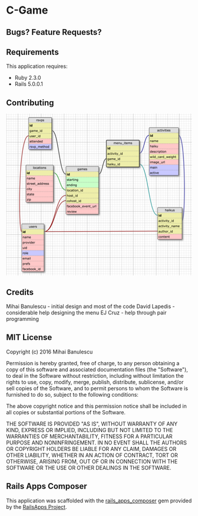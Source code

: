 C-Game
======


Bugs? Feature Requests?
-----------------------


Requirements
-------------

This application requires:

- Ruby 2.3.0
- Rails 5.0.0.1


Contributing
------------

![cgame.schema.png](./docs/cgame.schema.png)

Credits
-------

Mihai Banulescu - initial design and most of the code
David Lapedis - considerable help designing the menu
EJ Cruz - help through pair programming


MIT License
-----------

Copyright (c) 2016 Mihai Banulescu

Permission is hereby granted, free of charge, to any person obtaining a copy of this software and associated documentation files (the "Software"), to deal in the Software without restriction, including without limitation the rights to use, copy, modify, merge, publish, distribute, sublicense, and/or sell copies of the Software, and to permit persons to whom the Software is furnished to do so, subject to the following conditions:

The above copyright notice and this permission notice shall be included in all copies or substantial portions of the Software.

THE SOFTWARE IS PROVIDED "AS IS", WITHOUT WARRANTY OF ANY KIND, EXPRESS OR IMPLIED, INCLUDING BUT NOT LIMITED TO THE WARRANTIES OF MERCHANTABILITY, FITNESS FOR A PARTICULAR PURPOSE AND NONINFRINGEMENT. IN NO EVENT SHALL THE AUTHORS OR COPYRIGHT HOLDERS BE LIABLE FOR ANY CLAIM, DAMAGES OR OTHER LIABILITY, WHETHER IN AN ACTION OF CONTRACT, TORT OR OTHERWISE, ARISING FROM, OUT OF OR IN CONNECTION WITH THE SOFTWARE OR THE USE OR OTHER DEALINGS IN THE SOFTWARE.

Rails Apps Composer
-------------------

This application was scaffolded with the [rails_apps_composer](https://github.com/RailsApps/rails_apps_composer) gem
provided by the [RailsApps Project](http://railsapps.github.io/).

